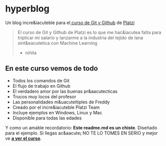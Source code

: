 # hyperblog
Un blog incre&iacute­ble para el[ curso de Git y Github](https://platzi.com/cursos/git-github/ " curso de Git y Github") de [Platzi](https://platzi.com/ "Platzi")
> El curso de Git y Github de Platzi es lo que me hac&iacute­a falta para triplicar mi salario y lanzarme a la industria del tejido de lana sint&eacutetica con Machine Learning
> - niñita

## En este curso vemos de todo
* Todos los comandos de Git
* El flujo de trabajo en Github
* El verdadero amor por las buenas pr&aacutecticas
* Trucos muy locos del profesor
* Las personalidades m&uacuteltiples de Freddy
* Creado por el incre&iacute­ble Platzi Team
* Incluye ejemplos en Windows, Linux y Mac
* Disponible para todas las edades

Y como un amable recordatorio: **Este readme.md es un chiste**.  Diseñado para el ejemplo. Si llegas ac&aacute¡ NO TE LO TOMES EN SERIO y mejor ve [**a ver el curso**](https://platzi.com/cursos/git-github/ "a ver el curso").
